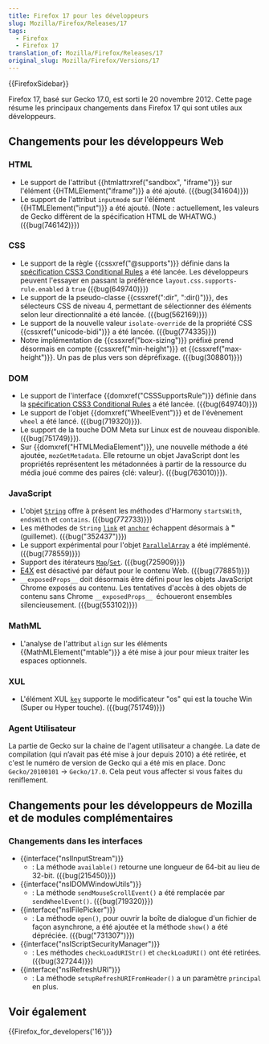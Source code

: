```yaml
---
title: Firefox 17 pour les développeurs
slug: Mozilla/Firefox/Releases/17
tags:
  - Firefox
  - Firefox 17
translation_of: Mozilla/Firefox/Releases/17
original_slug: Mozilla/Firefox/Versions/17
---
```

{{FirefoxSidebar}}

Firefox 17, basé sur Gecko 17.0, est sorti le 20 novembre 2012. Cette page résume les principaux changements dans Firefox 17 qui sont utiles aux développeurs.

## Changements pour les développeurs Web

### HTML

- Le support de l'attribut {{htmlattrxref("sandbox", "iframe")}} sur l'élément {{HTMLElement("iframe")}} a été ajouté. ({{bug(341604)}})
- Le support de l'attribut `inputmode` sur l'élément {{HTMLElement("input")}} a été ajouté. (Note : actuellement, les valeurs de Gecko diffèrent de la spécification HTML de WHATWG.) ({{bug(746142)}})

### CSS

- Le support de la règle {{cssxref("@supports")}} définie dans la [spécification CSS3 Conditional Rules](http://dev.w3.org/csswg/css3-conditional/) a été lancée. Les développeurs peuvent l'essayer en passant la préférence `layout.css.supports-rule.enabled` à `true` ({{bug(649740)}})
- Le support de la pseudo-classe {{cssxref(":dir", ":dir()")}}, des sélecteurs CSS de niveau 4, permettant de sélectionner des éléments selon leur directionnalité a été lancée. ({{bug(562169)}})
- Le support de la nouvelle valeur `isolate-override` de la propriété CSS {{cssxref("unicode-bidi")}} a été lancée. ({{bug(774335)}})
- Notre implémentation de {{cssxref("box-sizing")}} préfixé prend désormais en compte {{cssxref("min-height")}} et {{cssxref("max-height")}}. Un pas de plus vers son dépréfixage. ({{bug(308801)}})

### DOM

- Le support de l'interface {{domxref("CSSSupportsRule")}} définie dans la [spécification CSS3 Conditional Rules](http://dev.w3.org/csswg/css3-conditional/) a été lancée. ({{bug(649740)}})
- Le support de l'objet {{domxref("WheelEvent")}} et de l'évènement `wheel` a été lancé. ({{bug(719320)}}).
- Le support de la touche DOM Meta sur Linux est de nouveau disponible. ({{bug(751749)}}).
- Sur {{domxref("HTMLMediaElement")}}, une nouvelle méthode a été ajoutée, `mozGetMetadata`. Elle retourne un objet JavaScript dont les propriétés représentent les métadonnées à partir de la ressource du média joué comme des paires {clé: valeur}. ({{bug(763010)}}).

### JavaScript

- L'objet [`String`](/fr/docs/JavaScript/R%C3%A9f%C3%A9rence_JavaScript/Objets_globaux/String) offre à présent les méthodes d'Harmony `startsWith`, `endsWith` et `contains`. ({{bug(772733)}})
- Les méthodes de `String` [`link`](/fr/docs/JavaScript/Reference/Global_Objects/String/link) et [`anchor`](/fr/docs/JavaScript/Reference/Global_Objects/String/anchor) échappent désormais à **"** (guillemet). ({{bug("352437")}})
- Le support expérimental pour l'objet [`ParallelArray`](/fr/docs/JavaScript/R%C3%A9f%C3%A9rence_JavaScript/Objets_globaux/ParallelArray) a été implémenté. ({{bug(778559)}})
- Support des itérateurs [`Map`](/fr/docs/JavaScript/Reference/Global_Objects/Map)/[`Set`](/fr/docs/JavaScript/Reference/Global_Objects/Set). ({{bug(725909)}})
- [E4X](/fr/docs/E4X) est désactivé par défaut pour le contenu Web. ({{bug(778851)}})
- `__exposedProps__` doit désormais être défini pour les objets JavaScript Chrome exposés au contenu. Les tentatives d'accès à des objets de contenu sans Chrome `__exposedProps__ `échoueront ensembles silencieusement. ({{bug(553102)}})

### MathML

- L'analyse de l'attribut `align` sur les éléments {{MathMLElement("mtable")}} a été mise à jour pour mieux traiter les espaces optionnels.

### XUL

- L'élément XUL [`key`](/fr/docs/XUL/key) supporte le modificateur "os" qui est la touche Win (Super ou Hyper touche). ({{bug(751749)}})

### Agent Utilisateur

La partie de Gecko sur la chaine de l'agent utilisateur a changée. La date de compilation (qui n’avait pas été mise à jour depuis 2010) a été retirée, et c'est le numéro de version de Gecko qui a été mis en place. Donc `Gecko/20100101` -> `Gecko/17.0`. Cela peut vous affecter si vous faites du reniflement.

## Changements pour les développeurs de Mozilla et de modules complémentaires

### Changements dans les interfaces

- {{interface("nsIInputStream")}}
  - : La méthode `available()` retourne une longueur de 64-bit au lieu de 32-bit. ({{bug(215450)}})
- {{interface("nsIDOMWindowUtils")}}
  - : La méthode `sendMouseScrollEvent()` a été remplacée par `sendWheelEvent()`. ({{bug(719320)}})
- {{interface("nsIFilePicker")}}
  - : La méthode `open()`, pour ouvrir la boîte de dialogue d'un fichier de façon asynchrone, a été ajoutée et la méthode `show()` a été dépréciée. ({{bug("731307")}})
- {{interface("nsIScriptSecurityManager")}}
  - : Les méthodes `checkLoadURIStr()` et `checkLoadURI()` ont été retirées. ({{bug(327244)}})
- {{interface("nsIRefreshURI")}}
  - : La méthode `setupRefreshURIFromHeader()` a un paramètre `principal` en plus.

## Voir également

{{Firefox_for_developers('16')}}
